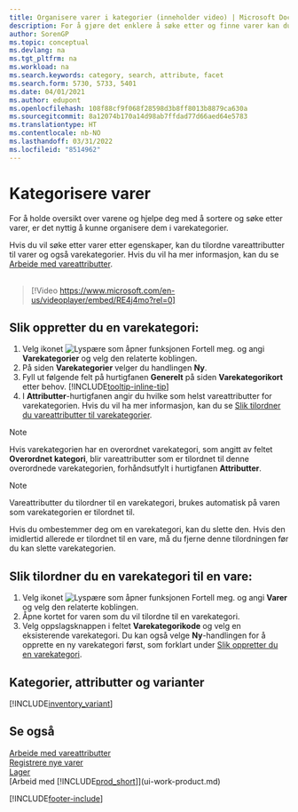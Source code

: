 ```yaml
---
title: Organisere varer i kategorier (inneholder video) | Microsoft Docs
description: For å gjøre det enklere å søke etter og finne varer kan du tilordne vareattributter og organisere varer i kategorier.
author: SorenGP
ms.topic: conceptual
ms.devlang: na
ms.tgt_pltfrm: na
ms.workload: na
ms.search.keywords: category, search, attribute, facet
ms.search.form: 5730, 5733, 5401
ms.date: 04/01/2021
ms.author: edupont
ms.openlocfilehash: 108f88cf9f068f28598d3b8ff8013b8879ca630a
ms.sourcegitcommit: 8a12074b170a14d98ab7ffdad77d66aed64e5783
ms.translationtype: HT
ms.contentlocale: nb-NO
ms.lasthandoff: 03/31/2022
ms.locfileid: "8514962"
---
```

# <a name="categorize-items"></a>Kategorisere varer

For å holde oversikt over varene og hjelpe deg med å sortere og søke etter varer, er det nyttig å kunne organisere dem i varekategorier.

Hvis du vil søke etter varer etter egenskaper, kan du tilordne vareattributter til varer og også varekategorier. Hvis du vil ha mer informasjon, kan du se [Arbeide med vareattributter](inventory-how-work-item-attributes.md).
<br><br>  

> [!Video https://www.microsoft.com/en-us/videoplayer/embed/RE4j4mo?rel=0]

## <a name="to-create-an-item-category"></a>Slik oppretter du en varekategori:
1. Velg ikonet ![Lyspære som åpner funksjonen Fortell meg.](media/ui-search/search_small.png "Fortell hva du vil gjøre") og angi **Varekategorier** og velg den relaterte koblingen.
2. På siden **Varekategorier** velger du handlingen **Ny**.
3. Fyll ut følgende felt på hurtigfanen **Generelt** på siden **Varekategorikort** etter behov. [!INCLUDE[tooltip-inline-tip](includes/tooltip-inline-tip_md.md)]
4. I **Attributter**-hurtigfanen angir du hvilke som helst vareattributter for varekategorien. Hvis du vil ha mer informasjon, kan du se [Slik tilordner du vareattributter til varekategorier](inventory-how-work-item-attributes.md#to-assign-item-attributes-to-item-categories).

> [!NOTE]  
> Hvis varekategorien har en overordnet varekategori, som angitt av feltet **Overordnet kategori**, blir vareattributter som er tilordnet til denne overordnede varekategorien, forhåndsutfylt i hurtigfanen **Attributter**.

> [!NOTE]  
> Vareattributter du tilordner til en varekategori, brukes automatisk på varen som varekategorien er tilordnet til.

Hvis du ombestemmer deg om en varekategori, kan du slette den. Hvis den imidlertid allerede er tilordnet til en vare, må du fjerne denne tilordningen før du kan slette varekategorien.

## <a name="to-assign-an-item-category-to-an-item"></a>Slik tilordner du en varekategori til en vare:

1. Velg ikonet ![Lyspære som åpner funksjonen Fortell meg.](media/ui-search/search_small.png "Fortell hva du vil gjøre") og angi **Varer** og velg den relaterte koblingen.
2. Åpne kortet for varen som du vil tilordne til en varekategori.
3. Velg oppslagsknappen i feltet **Varekategorikode** og velg en eksisterende varekategori. Du kan også velge **Ny**-handlingen for å opprette en ny varekategori først, som forklart under [Slik oppretter du en varekategori](inventory-how-categorize-items.md#to-create-an-item-category).

## <a name="categories-attributes-and-variants"></a>Kategorier, attributter og varianter

[!INCLUDE[inventory_variant](includes/inventory_variant.md)]

## <a name="see-also"></a>Se også

[Arbeide med vareattributter](inventory-how-work-item-attributes.md)  
[Registrere nye varer](inventory-how-register-new-items.md)  
[Lager](inventory-manage-inventory.md)  
[Arbeid med [!INCLUDE[prod_short](includes/prod_short.md)]](ui-work-product.md)


[!INCLUDE[footer-include](includes/footer-banner.md)]